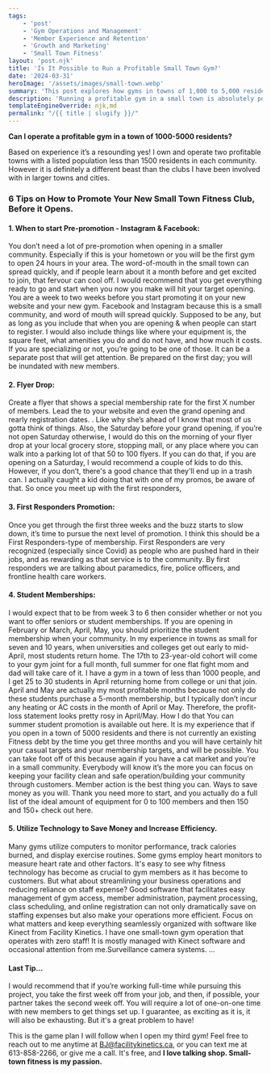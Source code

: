 ```yaml
---
tags: 
    - 'post'
    - 'Gym Operations and Management'
    - 'Member Experience and Retention'
    - 'Growth and Marketing'
    - 'Small Town Fitness'
layout: 'post.njk'
title: 'Is It Possible to Run a Profitable Small Town Gym?'
date: '2024-03-31'
heroImage: '/assets/images/small-town.webp'
summary: 'This post explores how gyms in towns of 1,000 to 5,000 residents can not only survive but thrive. It outlines a practical launch plan including promotion timing, community-specific offers like first responder and student memberships, and tips on using modern gym software to reduce costs and operate with minimal staff.'
description: 'Running a profitable gym in a small town is absolutely possible—with the right strategy. This post shares actionable tips on how to market before opening, attract key local groups, and streamline operations using smart software tools.'
templateEngineOverride: njk,md
permalink: "/{{ title | slugify }}/"
---
```


**Can I operate a profitable gym in a town of 1000-5000 residents?**

Based on experience it’s a resounding yes! I own and operate two profitable towns with a listed population less than 1500 residents in each community. However it is definitely a different beast than the clubs I have been involved with in larger towns and cities. 

### 6 Tips on How to Promote Your New Small Town Fitness Club, Before it Opens.
#### 1. When to start Pre-promotion - Instagram & Facebook: 
You don’t need a lot of pre-promotion when opening in a smaller community. Especially if this is your hometown or you will be the first gym to open 24 hours in your area. The word-of-mouth in the small town can spread quickly, and if people learn about it a month before and get excited to join, that fervour can cool off. I would recommend that you get everything ready to go and start when you now you make will hit your target opening. You are a week to two weeks before you start promoting it on your new website and your new gym. Facebook and Instagram because this is a small community, and word of mouth will spread quickly. Supposed to be any, but as long as you include that when you are opening & when people can start to register. I would also include things like where your equipment is, the square feet, what amenities you do and do not have, and how much it costs. If you are specializing or not, you’re going to be one of those. It can be a separate post that will get attention. Be prepared on the first day; you will be inundated with new members.
#### 2. Flyer Drop: 
Create a flyer that shows a special membership rate for the first X number of members. Lead the to your website and even the grand opening and rearly registration dates. . Like why she’s ahead of I know that most of us gotta think of things. Also, the Saturday before your grand opening, if you’re not open Saturday otherwise, I would do this on the morning of your flyer drop at your local grocery store, stopping mall, or any place where you can walk into a parking lot of that 50 to 100 flyers. If you can do that, if you are opening on a Saturday, I would recommend a couple of kids to do this. However, if you don’t, there's a good chance that they'll end up in a trash can. I actually caught a kid doing that with one of my promos, be aware of that. So once you meet up with the first responders, 
#### 3. First Responders Promotion: 
Once you get through the first three weeks and the buzz starts to slow down, it’s time to pursue the next level of promotion. I think this should be a First Responders-type of membership. First Responders are very recognized (especially since Covid) as people who are pushed hard in their jobs, and as rewarding as that service is to the community. By first responders we are talking about paramedics, fire, police officers, and frontline health care workers. 
#### 4. Student Memberships: 
I would expect that to be from week 3 to 6 then consider whether or not you want to offer seniors or student memberships. If you are opening in February or March, April, May, you should prioritize the student membership when your community. In my experience in towns as small for seven and 10 years, when universities and colleges get out early to mid-April, most students return home. The 17th to 23-year-old cohort will come to your gym joint for a full month, full summer for one flat fight mom and dad will take care of it. I have a gym in a town of less than 1000 people, and I get 25 to 30 students in April returning home from college or uni that join. April and May are actually my most profitable months because not only do these students purchase a 5-month membership, but I typically don’t incur any heating or AC costs in the month of April or May. Therefore, the profit-loss statement looks pretty rosy in April/May.  How I do that You can summer student promotion is available out here. It is my experience that if you open in a town of 5000 residents and there is not currently an existing Fitness debt by the time you get three months and you will have certainly hit your casual targets and your membership targets, and will be possible. You can take foot off of this because again if you have a cat market and you’re in a small community. Everybody will know it’s the more you can focus on keeping your facility clean and safe operation/building your community through customers. Member action is the best thing you can. Ways to save money as you will. Thank you need more to start, and you actually do a full list of the ideal amount of equipment for 0 to 100 members and then 150 and 150+ check out here. 
#### 5. Utilize Technology to Save Money and Increase Efficiency.
Many gyms utilize computers to monitor performance, track calories burned, and display exercise routines. Some gyms employ heart monitors to measure heart rate and other factors. It's easy to see why fitness technology has become as crucial to gym members as it has become to customers. But what about streamlining your business operations and reducing reliance on staff expense? Good software that facilitates easy management of gym access, member administration, payment processing, class scheduling, and online registration can not only dramatically save on staffing expenses but also make your operations more efficient. Focus on what matters and keep everything seamlessly organized with software like Kinect from Facility Kinetics. I have one small-town gym operation that operates with zero staff! It is mostly managed with Kinect software and occasional attention from me.Surveillance camera systems. ...

#### Last Tip… 
I would recommend that if you’re working full-time while pursuing this project, you take the first week off from your job, and then, if possible, your partner takes the second week off. You will require a lot of one-on-one time with new members to get things set up. I guarantee, as exciting as it is, it will also be exhausting. But it's a great problem to have!

This is the game plan I will follow when I open my third gym! Feel free to reach out to me anytime at BJ@facilitykinetics.ca, or you can text me at 613-858-2266, or give me a call. It's free, and **I love talking shop. Small-town fitness is my passion.**